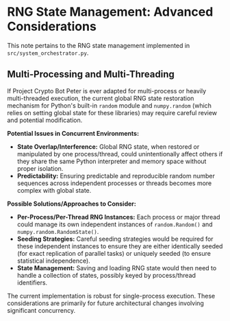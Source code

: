 # RNG State Management: Advanced Considerations

This note pertains to the RNG state management implemented in `src/system_orchestrator.py`.

## Multi-Processing and Multi-Threading

If Project Crypto Bot Peter is ever adapted for multi-process or heavily multi-threaded execution, the current global RNG state restoration mechanism for Python's built-in `random` module and `numpy.random` (which relies on setting global state for these libraries) may require careful review and potential modification.

**Potential Issues in Concurrent Environments:**

*   **State Overlap/Interference:** Global RNG state, when restored or manipulated by one process/thread, could unintentionally affect others if they share the same Python interpreter and memory space without proper isolation.
*   **Predictability:** Ensuring predictable and reproducible random number sequences across independent processes or threads becomes more complex with global state.

**Possible Solutions/Approaches to Consider:**

*   **Per-Process/Per-Thread RNG Instances:** Each process or major thread could manage its own independent instances of `random.Random()` and `numpy.random.RandomState()`.
*   **Seeding Strategies:** Careful seeding strategies would be required for these independent instances to ensure they are either identically seeded (for exact replication of parallel tasks) or uniquely seeded (to ensure statistical independence).
*   **State Management:** Saving and loading RNG state would then need to handle a collection of states, possibly keyed by process/thread identifiers.

The current implementation is robust for single-process execution. These considerations are primarily for future architectural changes involving significant concurrency.
```
